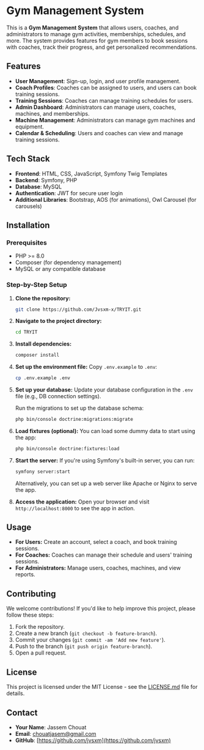 # Gym Management System

This is a **Gym Management System** that allows users, coaches, and administrators to manage gym activities, memberships, schedules, and more. The system provides features for gym members to book sessions with coaches, track their progress, and get personalized recommendations.

## Features

- **User Management**: Sign-up, login, and user profile management.
- **Coach Profiles**: Coaches can be assigned to users, and users can book training sessions.
- **Training Sessions**: Coaches can manage training schedules for users.
- **Admin Dashboard**: Administrators can manage users, coaches, machines, and memberships.
- **Machine Management**: Administrators can manage gym machines and equipment.
- **Calendar & Scheduling**: Users and coaches can view and manage training sessions.

## Tech Stack

- **Frontend**: HTML, CSS, JavaScript, Symfony Twig Templates
- **Backend**: Symfony, PHP
- **Database**: MySQL
- **Authentication**: JWT for secure user login
- **Additional Libraries**: Bootstrap, AOS (for animations), Owl Carousel (for carousels)

## Installation

### Prerequisites

- PHP >= 8.0
- Composer (for dependency management)
- MySQL or any compatible database

### Step-by-Step Setup

1. **Clone the repository:**
    ```bash
    git clone https://github.com/Jvsxm-x/TRYIT.git
    ```

2. **Navigate to the project directory:**
    ```bash
    cd TRYIT
    ```

3. **Install dependencies:**
    ```bash
    composer install
    ```

4. **Set up the environment file:**
    Copy `.env.example` to `.env`:
    ```bash
    cp .env.example .env
    ```

5. **Set up your database:**
    Update your database configuration in the `.env` file (e.g., DB connection settings).

    Run the migrations to set up the database schema:
    ```bash
    php bin/console doctrine:migrations:migrate
    ```

6. **Load fixtures (optional):**
    You can load some dummy data to start using the app:
    ```bash
    php bin/console doctrine:fixtures:load
    ```

7. **Start the server:**
    If you're using Symfony's built-in server, you can run:
    ```bash
    symfony server:start
    ```

    Alternatively, you can set up a web server like Apache or Nginx to serve the app.

8. **Access the application:**
    Open your browser and visit `http://localhost:8000` to see the app in action.

## Usage

- **For Users:** Create an account, select a coach, and book training sessions.
- **For Coaches:** Coaches can manage their schedule and users' training sessions.
- **For Administrators:** Manage users, coaches, machines, and view reports.

## Contributing

We welcome contributions! If you'd like to help improve this project, please follow these steps:

1. Fork the repository.
2. Create a new branch (`git checkout -b feature-branch`).
3. Commit your changes (`git commit -am 'Add new feature'`).
4. Push to the branch (`git push origin feature-branch`).
5. Open a pull request.

## License

This project is licensed under the MIT License - see the [LICENSE.md](LICENSE.md) file for details.

## Contact

- **Your Name**: Jassem Chouat
- **Email**: chouatjasem@gmail.com
- **GitHub**: [https://github.com/jvsxm](https://github.com/jvsxm)
